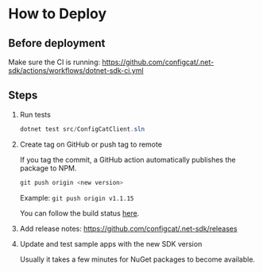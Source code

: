 # How to Deploy

## Before deployment

Make sure the CI is running: https://github.com/configcat/.net-sdk/actions/workflows/dotnet-sdk-ci.yml

## Steps

1. Run tests

   ```PowerShell
   dotnet test src/ConfigCatClient.sln
   ```

1. Create tag on GitHub or push tag to remote

    If you tag the commit, a GitHub action automatically publishes the package to NPM.
    ```PowerShell
    git push origin <new version>
    ```
    Example: `git push origin v1.1.15`

    You can follow the build status [here](https://github.com/configcat/.net-sdk/actions/workflows/dotnet-sdk-ci.yml).

1. Add release notes: https://github.com/configcat/.net-sdk/releases

1. Update and test sample apps with the new SDK version

   Usually it takes a few minutes for NuGet packages to become available.
